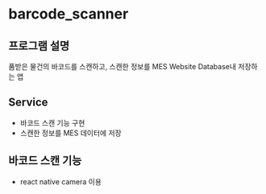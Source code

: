 # barcode_scanner

## 프로그램 설명 
품받은 물건의 바코드를 스캔하고, 스캔한 정보를 MES Website Database내 저장하는 앱 

## Service 
* 바코드 스캔 기능 구현
* 스캔한 정보를 MES 데이터에 저장

## 바코드 스캔 기능 
* react native camera 이용
